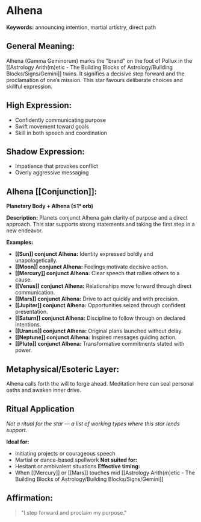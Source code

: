 # Alhena


**Keywords:** announcing intention, martial artistry, direct path

## General Meaning:
Alhena (Gamma Geminorum) marks the "brand" on the foot of
Pollux in the [[Astrology Arith(m)etic - The Building Blocks of Astrology/Building Blocks/Signs/Gemini]] twins. It signifies a decisive step
forward and the proclamation of one’s mission. This star
favours deliberate choices and skillful expression.

## High Expression:
- Confidently communicating purpose
- Swift movement toward goals
- Skill in both speech and coordination

## Shadow Expression:
- Impatience that provokes conflict
- Overly aggressive messaging

## Alhena [[Conjunction]]:

**Planetary Body + Alhena (≤1° orb)**

**Description:**
Planets conjunct Alhena gain clarity of purpose and a direct
approach. This star supports strong statements and taking the
first step in a new endeavor.

**Examples:**
- **[[Sun]] conjunct Alhena:** Identity expressed boldly and
  unapologetically.
- **[[Moon]] conjunct Alhena:** Feelings motivate decisive action.
- **[[Mercury]] conjunct Alhena:** Clear speech that rallies others
  to a cause.
- **[[Venus]] conjunct Alhena:** Relationships move forward through
  direct communication.
- **[[Mars]] conjunct Alhena:** Drive to act quickly and with
  precision.
- **[[Jupiter]] conjunct Alhena:** Opportunities seized through
  confident presentation.
- **[[Saturn]] conjunct Alhena:** Discipline to follow through on
  declared intentions.
- **[[Uranus]] conjunct Alhena:** Original plans launched without
  delay.
- **[[Neptune]] conjunct Alhena:** Inspired messages guiding action.
- **[[Pluto]] conjunct Alhena:** Transformative commitments stated
  with power.

## Metaphysical/Esoteric Layer:
Alhena calls forth the will to forge ahead. Meditation here can
seal personal oaths and awaken inner drive.

## Ritual Application
*Not a ritual for the star — a list of working types where this star lends support.*

**Ideal for:**
- Initiating projects or courageous speech
- Martial or dance-based spellwork
**Not suited for:**
- Hesitant or ambivalent situations
**Effective timing:**
- When [[Mercury]] or [[Mars]] touches mid [[Astrology Arith(m)etic - The Building Blocks of Astrology/Building Blocks/Signs/Gemini]]

## Affirmation:

> "I step forward and proclaim my purpose."

